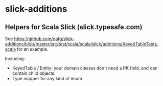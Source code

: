 slick-additions
===============

Helpers for Scala Slick (slick.typesafe.com)
------

See https://github.com/nafg/slick-additions/blob/master/src/test/scala/scala/slick/additions/KeyedTableTests.scala for an example.

Including:

 - KeyedTable / Entity: your domain classes don't need a PK field, and can contain child objects.
 - Type mapper for any kind of enum
 
